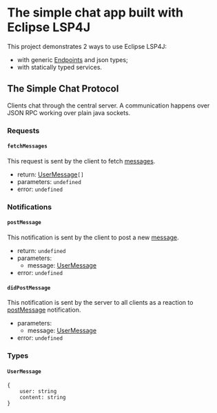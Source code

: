 # The simple chat app built with Eclipse LSP4J

This project demonstrates 2 ways to use Eclipse LSP4J:
- with generic [Endpoints](https://github.com/eclipse/lsp4j/blob/master/org.eclipse.lsp4j.jsonrpc/src/main/java/org/eclipse/lsp4j/jsonrpc/Endpoint.java) and json types;
- with statically typed services.

## The Simple Chat Protocol

Clients chat through the central server.
A communication happens over JSON RPC working over plain java sockets.

### Requests

#### <a name="fetchMessages"></a> `fetchMessages`
This request is sent by the client to fetch [messages](#message).
- return: [UserMessage](#message)`[]`
- parameters: `undefined`
- error: `undefined`

### Notifications

#### <a name="postMessage"></a> `postMessage`
This notification is sent by the client to post a new [message](#message).
- return: `undefined`
- parameters: 
  - message: [UserMessage](#message)
- error: `undefined`

#### <a name="didPostMessage"></a> `didPostMessage`
This notification is sent by the server to all clients as a reaction to [postMessage](#postMessage) notification.
- parameters: 
  - message: [UserMessage](#message)
- error: `undefined`

### Types
#### <a name="message"></a> `UserMessage`
```
{
    user: string
    content: string
}
```